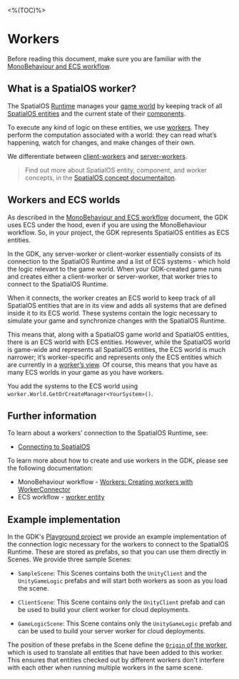 [//]: # (Doc of docs reference 15)
<%(TOC)%>
# Workers

Before reading this document, make sure you are familiar with the [MonoBehaviour and  ECS workflow](\{\{urlRoot\}\}/reference/workflows/which-workflow).

## What is a SpatialOS worker?

The SpatialOS [Runtime](\{\{urlRoot\}\}/reference/glossary.md#spatialos-runtime) manages your [game world](\{\{urlRoot\}\}/reference/glossary#world) by keeping track of all [SpatialOS entities](\{\{urlRoot\}\}/reference/glossary#spatialos-entity) and the current state of their [components](\{\{urlRoot\}\}/reference/glossary#spatialos-component).

To execute any kind of logic on these entities, we use [workers](\{\{urlRoot\}\}/reference/glossary#worker).
They perform the computation associated with a world: they can read what’s happening, watch for changes, and make changes of their own.

We differentiate between [client-workers](\{\{urlRoot\}\}/reference/glossary#client-worker) and [server-workers](\{\{urlRoot\}\}/reference/glossary#server-worker).

>Find out more about SpatialOS entity, component, and worker concepts, in the [SpatialOS concept documentaiton](https://docs.improbable.io/reference/latest/shared/concepts/spatialos).

## Workers and ECS worlds

As described in the [MonoBehaviour and  ECS workflow](\{\{urlRoot\}\}/reference/workflows/which-workflow) document, the GDK uses ECS under the hood, even if you are using the MonoBehaviour workflow. So, in your project, the GDK represents SpatialOS entities as ECS entities.

In the GDK, any server-worker or client-worker essentially consists of its connection to the SpatialOS Runtime and a list of ECS systems - which hold the logic relevant to the game world. When your GDK-created game runs and creates either a client-worker or server-worker, that worker tries to connect to the SpatialOS Runtime.

When it connects, the worker creates an ECS world to keep track of all SpatialOS entities that are in its view and adds all systems that are defined inside it to its ECS world. These systems contain the logic necessary to simulate your game and synchronize changes with the SpatialOS Runtime.

This means that, along with a SpatialOS game world and SpatialOS entities, there is an ECS world with ECS entities. However, while the SpatialOS world is game-wide and represents all SpatialOS entities, the ECS world is much narrower; it’s worker-specific and represents only the ECS entities which are currently in a [worker’s view](\{\{urlRoot\}\}/reference/glossary#worker-s-view).   Of course, this means that you have as many ECS worlds in your game as you have workers.

You add the systems to the ECS world using `worker.World.GetOrCreateManager<YourSystem>()`.


## Further information

To learn about a workers’ connection to the SpatialOS Runtime, see:

  * [Connecting to SpatialOS](\{\{urlRoot\}\}/reference/concepts/connection-flows)

To learn more about how to create and use workers in the GDK, please see the following documentation:

  * MonoBehaviour workflow - [Workers: Creating workers with WorkerConnector](\{\{urlRoot\}\}/reference/workflows/monobehaviour/creating-workers)
  * ECS workflow - [worker entity](\{\{urlRoot\}\}/reference/workflows/ecs/worker-entity)

## Example implementation

In the GDK's [Playground project](https://github.com/spatialos/gdk-for-unity/tree/master/workers/unity/Assets/Playground) we provide an example implementation of the connection logic necessary for the workers to connect to the SpatialOS Runtime. These are stored as prefabs, so that you can use them directly in Scenes. We provide three sample Scenes:

* `SampleScene`: This Scenes contains both the `UnityClient` and the `UnityGameLogic` prefabs and will start both workers as soon as you load the scene.

* `ClientScene`: This Scene contains only the `UnityClient` prefab and can be used to build your client worker for cloud deployments.

* `GameLogicScene`: This Scene contains only the `UnityGameLogic` prefab and can be used to build your server worker for cloud deployments.

The position of these prefabs in the Scene define the [`Origin` of the worker](\{\{urlRoot\}\}/reference/glossary#worker-origin), which is used to translate all entities that have been added to this worker. This ensures that entities checked out by different workers don't interfere with each other when running multiple workers in the same scene.
